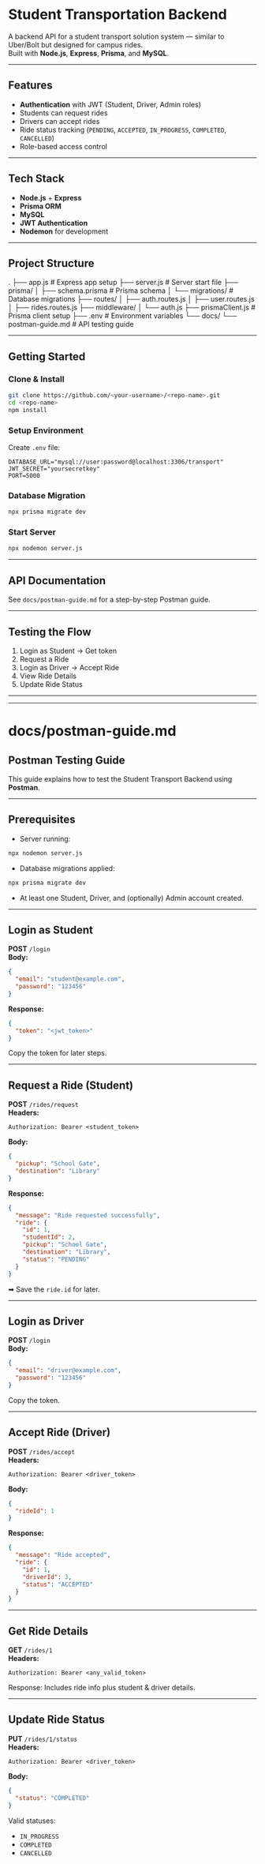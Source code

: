 # Student Transportation Backend

A backend API for a student transport solution system — similar to Uber/Bolt but designed for campus rides.  
Built with **Node.js**, **Express**, **Prisma**, and **MySQL**.

---

## Features
- **Authentication** with JWT (Student, Driver, Admin roles)
- Students can request rides
- Drivers can accept rides
- Ride status tracking (`PENDING`, `ACCEPTED`, `IN_PROGRESS`, `COMPLETED`, `CANCELLED`)
- Role-based access control

---

## Tech Stack
- **Node.js** + **Express**
- **Prisma ORM**
- **MySQL**
- **JWT Authentication**
- **Nodemon** for development

---

## Project Structure
.
├── app.js # Express app setup
├── server.js # Server start file
├── prisma/
│   ├── schema.prisma # Prisma schema
│   └── migrations/ # Database migrations
├── routes/
│   ├── auth.routes.js
│   ├── user.routes.js
│   ├── rides.routes.js
├── middleware/
│   └── auth.js
├── prismaClient.js # Prisma client setup
├── .env # Environment variables
└── docs/
    └── postman-guide.md # API testing guide

---

## Getting Started

### Clone & Install
```bash
git clone https://github.com/<your-username>/<repo-name>.git
cd <repo-name>
npm install
```

### Setup Environment
Create `.env` file:

```env
DATABASE_URL="mysql://user:password@localhost:3306/transport"
JWT_SECRET="yoursecretkey"
PORT=5000
```

### Database Migration
```bash
npx prisma migrate dev
```

### Start Server
```bash
npx nodemon server.js
```

---

## API Documentation
See `docs/postman-guide.md` for a step-by-step Postman guide.

---

## Testing the Flow
1. Login as Student → Get token  
2. Request a Ride  
3. Login as Driver → Accept Ride  
4. View Ride Details  
5. Update Ride Status  

---

---

# **docs/postman-guide.md**

## Postman Testing Guide

This guide explains how to test the Student Transport Backend using **Postman**.

---

## Prerequisites
- Server running:
```bash
npx nodemon server.js
```
- Database migrations applied:
```bash
npx prisma migrate dev
```
- At least one Student, Driver, and (optionally) Admin account created.

---

## Login as Student
**POST** `/login`  
**Body:**
```json
{
  "email": "student@example.com",
  "password": "123456"
}
```
**Response:**
```json
{
  "token": "<jwt_token>"
}
```
Copy the token for later steps.

---

## Request a Ride (Student)
**POST** `/rides/request`  
**Headers:**
```
Authorization: Bearer <student_token>
```
**Body:**
```json
{
  "pickup": "School Gate",
  "destination": "Library"
}
```
**Response:**
```json
{
  "message": "Ride requested successfully",
  "ride": {
    "id": 1,
    "studentId": 2,
    "pickup": "School Gate",
    "destination": "Library",
    "status": "PENDING"
  }
}
```
➡ Save the `ride.id` for later.

---

## Login as Driver
**POST** `/login`  
**Body:**
```json
{
  "email": "driver@example.com",
  "password": "123456"
}
```
Copy the token.

---

## Accept Ride (Driver)
**POST** `/rides/accept`  
**Headers:**
```
Authorization: Bearer <driver_token>
```
**Body:**
```json
{
  "rideId": 1
}
```
**Response:**
```json
{
  "message": "Ride accepted",
  "ride": {
    "id": 1,
    "driverId": 3,
    "status": "ACCEPTED"
  }
}
```

---

## Get Ride Details
**GET** `/rides/1`  
**Headers:**
```
Authorization: Bearer <any_valid_token>
```
Response: Includes ride info plus student & driver details.

---

## Update Ride Status
**PUT** `/rides/1/status`  
**Headers:**
```
Authorization: Bearer <driver_token>
```
**Body:**
```json
{
  "status": "COMPLETED"
}
```
Valid statuses:
- `IN_PROGRESS`
- `COMPLETED`
- `CANCELLED`
